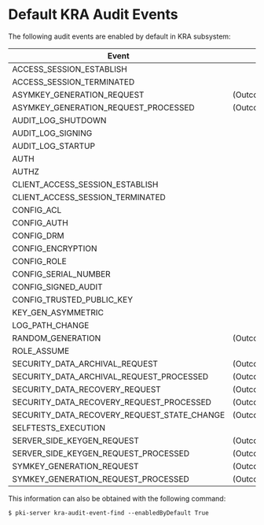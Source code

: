 Default KRA Audit Events
========================

The following audit events are enabled by default in KRA subsystem:

| Event                                       | Filter            |
| ------------------------------------------- | ----------------- |
| ACCESS_SESSION_ESTABLISH                    |                   |
| ACCESS_SESSION_TERMINATED                   |                   |
| ASYMKEY_GENERATION_REQUEST                  | (Outcome=Failure) |
| ASYMKEY_GENERATION_REQUEST_PROCESSED        | (Outcome=Failure) |
| AUDIT_LOG_SHUTDOWN                          |                   |
| AUDIT_LOG_SIGNING                           |                   |
| AUDIT_LOG_STARTUP                           |                   |
| AUTH                                        |                   |
| AUTHZ                                       |                   |
| CLIENT_ACCESS_SESSION_ESTABLISH             |                   |
| CLIENT_ACCESS_SESSION_TERMINATED            |                   |
| CONFIG_ACL                                  |                   |
| CONFIG_AUTH                                 |                   |
| CONFIG_DRM                                  |                   |
| CONFIG_ENCRYPTION                           |                   |
| CONFIG_ROLE                                 |                   |
| CONFIG_SERIAL_NUMBER                        |                   |
| CONFIG_SIGNED_AUDIT                         |                   |
| CONFIG_TRUSTED_PUBLIC_KEY                   |                   |
| KEY_GEN_ASYMMETRIC                          |                   |
| LOG_PATH_CHANGE                             |                   |
| RANDOM_GENERATION                           | (Outcome=Failure) |
| ROLE_ASSUME                                 |                   |
| SECURITY_DATA_ARCHIVAL_REQUEST              | (Outcome=Failure) |
| SECURITY_DATA_ARCHIVAL_REQUEST_PROCESSED    | (Outcome=Failure) |
| SECURITY_DATA_RECOVERY_REQUEST              | (Outcome=Failure) |
| SECURITY_DATA_RECOVERY_REQUEST_PROCESSED    | (Outcome=Failure) |
| SECURITY_DATA_RECOVERY_REQUEST_STATE_CHANGE | (Outcome=Failure) |
| SELFTESTS_EXECUTION                         |                   |
| SERVER_SIDE_KEYGEN_REQUEST                  | (Outcome=Failure) |
| SERVER_SIDE_KEYGEN_REQUEST_PROCESSED        | (Outcome=Failure) |
| SYMKEY_GENERATION_REQUEST                   | (Outcome=Failure) |
| SYMKEY_GENERATION_REQUEST_PROCESSED         | (Outcome=Failure) |

This information can also be obtained with the following command:

```
$ pki-server kra-audit-event-find --enabledByDefault True
```

